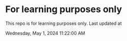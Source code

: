 # For learning purposes only
This repo is for learning purposes only.
Last updated at

Wednesday, May 1, 2024 11:22:00 AM

